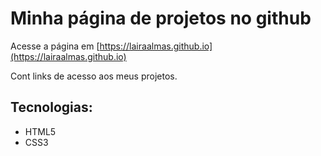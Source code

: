 # Minha página de projetos no github

Acesse a página em [https://lairaalmas.github.io](https://lairaalmas.github.io)

Cont links de acesso aos meus projetos.

## Tecnologias:

* HTML5
* CSS3
